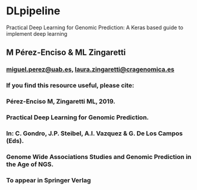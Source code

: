 # DLpipeline
Practical Deep Learning for Genomic Prediction: A Keras based guide to implement deep learning
## M Pérez-Enciso & ML Zingaretti
### miguel.perez@uab.es, laura.zingaretti@cragenomica.es

### If you find this resource useful, please cite: 
### Pérez-Enciso M, Zingaretti ML, 2019. 
### Practical Deep Learning for Genomic Prediction. 
### In:  C. Gondro, J.P. Steibel, A.I. Vazquez & G. De Los Campos (Eds). 
### Genome Wide Associations Studies and Genomic Prediction in the Age of NGS. 
### To appear in Springer Verlag

